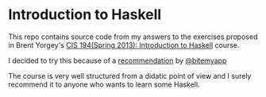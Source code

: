 # Introduction to Haskell
This repo contains source code from my answers to the exercises proposed in Brent Yorgey's [CIS 194(Spring 2013): Introduction to Haskell](http://www.seas.upenn.edu/~cis194/spring13/index.html) course.

I decided to try this because of a [recommendation](https://github.com/bitemyapp/learnhaskell) by [@bitemyapp](http://github.com/bitemyapp)

The course is very well structured from a didatic point of view and I surely recommend it to anyone who wants to learn some Haskell.
